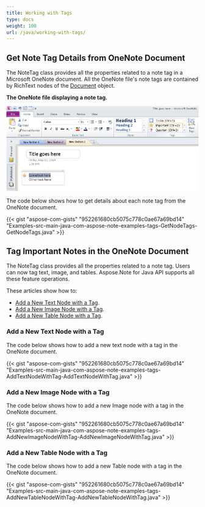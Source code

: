 ```yaml
---
title: Working with Tags
type: docs
weight: 100
url: /java/working-with-tags/
---
```


## **Get Note Tag Details from OneNote Document**
The NoteTag class provides all the properties related to a note tag in a Microsoft OneNote document. All the OneNote file's note tags are contained by RichText nodes of the [Document](http://www.aspose.com/api/java/note/com.aspose.note/classes/Document) object.

**The OneNote file displaying a note tag.** 

![todo:image_alt_text](working-with-tags_1.png)

The code below shows how to get details about each note tag from the OneNote document.

{{< gist "aspose-com-gists" "952261680cb5075c778c0ae67a69bd14" "Examples-src-main-java-com-aspose-note-examples-tags-GetNodeTags-GetNodeTags.java" >}}


## **Tag Important Notes in the OneNote Document**
The NoteTag class provides all the properties related to a note tag. Users can now tag text, image, and tables. Aspose.Note for Java API supports all these feature operations.

These articles show how to:

- [Add a New Text Node with a Tag](/note/java/working-with-tags/).
- [Add a New Image Node with a Tag](/note/java/working-with-tags/).
- [Add a New Table Node with a Tag](/note/java/working-with-tags/).
### **Add a New Text Node with a Tag**
The code below shows how to add a new text node with a tag in the OneNote document.

{{< gist "aspose-com-gists" "952261680cb5075c778c0ae67a69bd14" "Examples-src-main-java-com-aspose-note-examples-tags-AddTextNodeWithTag-AddTextNodeWithTag.java" >}}
### **Add a New Image Node with a Tag**
The code below shows how to add a new Image node with a tag in the OneNote document.

{{< gist "aspose-com-gists" "952261680cb5075c778c0ae67a69bd14" "Examples-src-main-java-com-aspose-note-examples-tags-AddNewImageNodeWithTag-AddNewImageNodeWithTag.java" >}}
### **Add a New Table Node with a Tag**
The code below shows how to add a new Table node with a tag in the OneNote document.

{{< gist "aspose-com-gists" "952261680cb5075c778c0ae67a69bd14" "Examples-src-main-java-com-aspose-note-examples-tags-AddNewTableNodeWithTag-AddNewTableNodeWithTag.java" >}}
